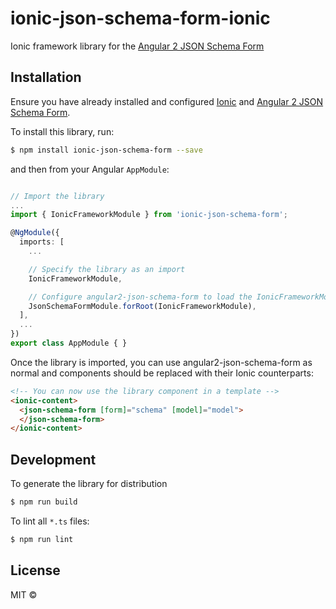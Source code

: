 # ionic-json-schema-form-ionic

Ionic framework library for the [Angular 2 JSON Schema Form](https://github.com/dschnelldavis/angular2-json-schema-form)

## Installation

Ensure you have already installed and configured [Ionic](https://github.com/ionic-team/ionic) and [Angular 2 JSON Schema Form](https://github.com/dschnelldavis/angular2-json-schema-form).

To install this library, run:

```bash
$ npm install ionic-json-schema-form --save
```

and then from your Angular `AppModule`:

```typescript

// Import the library
...
import { IonicFrameworkModule } from 'ionic-json-schema-form';

@NgModule({
  imports: [
    ...

    // Specify the library as an import
    IonicFrameworkModule,

    // Configure angular2-json-schema-form to load the IonicFrameworkModule
    JsonSchemaFormModule.forRoot(IonicFrameworkModule),
  ],
  ...
})
export class AppModule { }
```

Once the library is imported, you can use angular2-json-schema-form as normal and components should
be replaced with their Ionic counterparts:

```html
<!-- You can now use the library component in a template -->
<ionic-content>
  <json-schema-form [form]="schema" [model]="model">
  </json-schema-form>
</ionic-content>
```

## Development

To generate the library for distribution

```bash
$ npm run build
```

To lint all `*.ts` files:

```bash
$ npm run lint
```

## License

MIT ©

